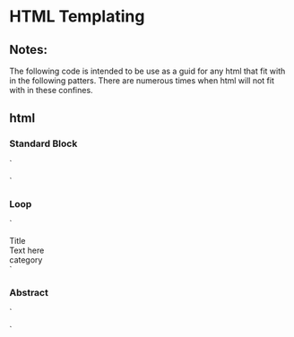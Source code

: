 HTML Templating
====================

Notes:
--------------------
The following code is intended to be use as a guid for any html that fit with in the following patters. There are numerous times when html will not fit with in these confines.

html
--------------------

### Standard Block
`
<div id="block-name" class="outer-wrap section-class">
	<div class="inner-wrap">
		<div class="row-fluid">
			<div id="block-name span{number}">
				<div class="inside-wrapper"></div>
			</div>
		</div>
	</div>
</div>
`

### Loop
`
<div id="file-name" class="loop loop-{type}">
	<div class="inside-wrapper">
		<div class="item item-{type}">
			<div class="h1">Title</div>
			<div class="entry">Text here</div>
			<div class="meta-data">
				<div class="meta-item">category</div>
			</div>
		</div>
	</div>
</div>
`

### Abstract
`
<div class="wrap">
	<div class="head"></div>
	<div class="body"></div>
	<div class="foot"></div>
</div>
`